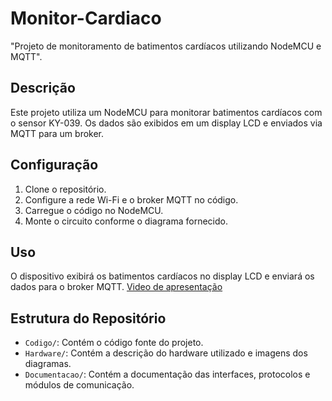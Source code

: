 # Monitor-Cardiaco
"Projeto de monitoramento de batimentos cardíacos utilizando NodeMCU e MQTT".

## Descrição
Este projeto utiliza um NodeMCU para monitorar batimentos cardíacos com o sensor KY-039. Os dados são exibidos em um display LCD e enviados via MQTT para um broker.

## Configuração
1. Clone o repositório.
2. Configure a rede Wi-Fi e o broker MQTT no código.
3. Carregue o código no NodeMCU.
4. Monte o circuito conforme o diagrama fornecido.

## Uso
O dispositivo exibirá os batimentos cardíacos no display LCD e enviará os dados para o broker MQTT.
[Video de apresentação](https://youtu.be/4j0HrrOkQro?si=lEBRAd58efIkX1gC)

## Estrutura do Repositório
- `Codigo/`: Contém o código fonte do projeto.
- `Hardware/`: Contém a descrição do hardware utilizado e imagens dos diagramas.
- `Documentacao/`: Contém a documentação das interfaces, protocolos e módulos de comunicação.
